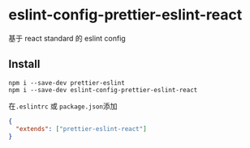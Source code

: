 # eslint-config-prettier-eslint-react

基于 react standard 的 eslint config

## Install

```
npm i --save-dev prettier-eslint
npm i --save-dev eslint-config-prettier-eslint-react
```

在`.eslintrc` 或 `package.json`添加

```json
{
  "extends": ["prettier-eslint-react"]
}
```
